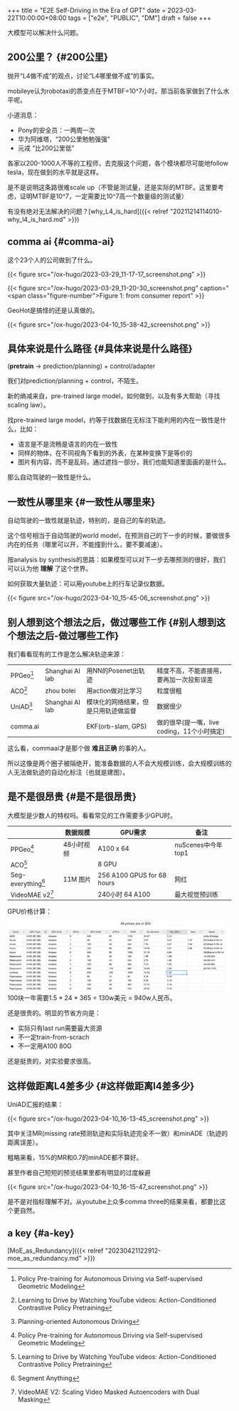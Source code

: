 +++
title = "E2E Self-Driving in the Era of GPT"
date = 2023-03-22T10:00:00+08:00
tags = ["e2e", "PUBLIC", "DM"]
draft = false
+++

大模型可以解决什么问题。

<!--more-->


## 200公里？ {#200公里}

抛开“L4做不成”的观点，讨论“L4哪里做不成”的事实。

mobileye认为robotaxi的质变点在于MTBF=10^7小时。那当前各家做到了什么水平呢。

小道消息：

-   Pony的安全员：一两周一次
-   华为阿维塔，“200公里勉勉强强”
-   元戎 “比200公里低”

各家以200-1000人不等的工程师，去克服这个问题，各个模块都尽可能地follow tesla，现在做到的水平就是这样。

是不是说明这条路很难scale up（不管是测试量，还是实际的MTBF。这里要考虑，证明MTBF是10^7，一定需要比10^7高一个数量级的测试量）

有没有绝对无法解决的问题？[why_L4_is_hard]({{< relref "20211214114010-why_l4_is_hard.md" >}})


## comma ai {#comma-ai}

这个23个人的公司做到了什么。

{{< figure src="/ox-hugo/2023-03-29_11-17-17_screenshot.png" >}}

{{< figure src="/ox-hugo/2023-03-29_11-20-30_screenshot.png" caption="<span class=\"figure-number\">Figure 1: </span>from consumer report" >}}

GeoHot是搞怪的还是认真做的。

{{< figure src="/ox-hugo/2023-04-10_15-38-42_screenshot.png" >}}


## 具体来说是什么路径 {#具体来说是什么路径}

(**pretrain** -&gt; prediction/planning) + control/adapter

我们对prediction/planning + control，不陌生。

新的熵减来自，pre-trained large model，如何做到，以及有多大帮助（寻找scaling law）。

找pre-trained large model，约等于找数据在无标注下能利用的内在一致性是什么，比如：

-   语言是不是流畅是语言的内在一致性
-   同样的物体，在不同视角下看到的外表，在某种变换下是等价的
-   图片有内容，而不是乱码，通过遮挡一部分，我们也能知道里面画的是什么。

那么自动驾驶的一致性是什么。


## 一致性从哪里来 {#一致性从哪里来}

自动驾驶的一致性就是轨迹，特别的，是自己的车的轨迹。

这个信号相当于自动驾驶的world model，在预测自己的下一步的时候，要做很多内在的任务（哪里可以开，不能撞到什么，要不要减速）。

按analysis by synthesis的思路：如果模型可以对下一步去哪预测的很好，我们可以认为他 **理解** 了这个世界。

如何获取大量轨迹：可以用youtube上的行车记录仪数据。

{{< figure src="/ox-hugo/2023-04-10_15-45-06_screenshot.png" >}}


## 别人想到这个想法之后，做过哪些工作 {#别人想到这个想法之后-做过哪些工作}

我们看看现有的工作是怎么解决轨迹来源：

|              |                 |                    |                               |
|--------------|-----------------|--------------------|-------------------------------|
| PPGeo[^fn:1] | Shanghai AI lab | 用NN的Posenet出轨迹 | 精度不高，不能直接用，要再加一次投影误差 |
| ACO[^fn:2]   | zhou bolei      | 用action做对比学习 | 粒度很粗                      |
| UniAD[^fn:3] | Shanghai AI lab | 模块化的网络结果，但是只用轨迹做监督 | 数据很少                      |
| comma.ai     |                 | EKF(orb-slam, GPS) | 做的很早(提一嘴，live coding，11个小时搞定) |

这么看，commaai才是那个做 **难且正确** 的事的人。

所以这像是两个圈子被隔绝开，能准备数据的人不会大规模训练，会大规模训练的人无法做轨迹的自动化标注（也就是建图）。


## 是不是很昂贵 {#是不是很昂贵}

大模型是少数人的特权吗。看看常见的工作需要多少GPU时。

|                       | 数据规模 | GPU需求                    | 备注            |
|-----------------------|------|--------------------------|---------------|
| PPGeo[^fn:1]          | 48小时视频 | A100 x 64                  | nuScenes中今年top1 |
| ACO[^fn:2]            |        | 8 GPU                      |                 |
| Seg-everything[^fn:4] | 11M 图片 | 256 A100 GPUS for 68 hours | 网红            |
| VideoMAE v2[^fn:5]    |        | 240小时 64 A100            | 最大视觉预训练  |

GPU价格计算：

![](/ox-hugo/2023-04-10_16-07-09_screenshot.png)
100块一年需要1.5 \* 24 \* 365 = 130w美元 = 940w人民币。

还是很贵的。明显的节省方向是：

-   实际只有last run需要最大资源
-   不一定train-from-scrach
-   不一定用A100 80G

还是挺贵的，对实验要求很高。


## 这样做距离L4差多少 {#这样做距离l4差多少}

UniAD汇报的结果：

{{< figure src="/ox-hugo/2023-04-10_16-13-45_screenshot.png" >}}

其中关注MR(missing rate预测轨迹和实际轨迹完全不一致）和minADE（轨迹的距离误差）。

粗略来看，15%的MR和0.7的minADE都不算好。

甚至作者自己短短的预览结果里都有明显的过度躲避

{{< figure src="/ox-hugo/2023-04-10_16-15-47_screenshot.png" >}}

是不是对指标理解不对。从youtube上众多comma three的结果来看，都要比这个更自然。


## a key {#a-key}

[MoE_as_Redundancy]({{< relref "20230421122912-moe_as_redundancy.md" >}})

[^fn:1]: Policy Pre-training for Autonomous Driving via Self-supervised Geometric Modeling
[^fn:2]: Learning to Drive by Watching YouTube videos: Action-Conditioned Contrastive Policy Pretraining
[^fn:3]: Planning-oriented Autonomous Driving
[^fn:4]: Segment Anything
[^fn:5]: VideoMAE V2: Scaling Video Masked Autoencoders with Dual Masking

